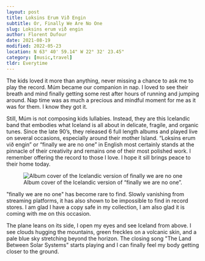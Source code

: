 ```yaml
---
layout: post
title: Loksins Erum Við Engin
subtitle: Or, Finally We Are No One
slug: Loksins erum við engin
author: Florent Dufour
date: 2021-08-19
modified: 2022-05-23
location: N 63° 40' 59.14" W 22° 32' 23.45"
category: [music,travel]
tldr: Everytime
---
```


The kids loved it more than anything, never missing a chance to ask me to play the record. Múm became our companion in nap. I loved<!--more--> to see their breath and mind finally getting some rest after hours of running and jumping around. Nap time was as much a precious and mindful moment for me as it was for them. I know they got it.


Still, Múm is not composing kids lullabies. Instead, they are this Icelandic band that embodies what Iceland is all about in delicate, fragile, and organic tunes. Since the late 90’s, they released 6 full length albums and played live on several occasions, especially around their mother Island. “Loksins erum við engin” or “finally we are no one” in English most certainly stands at the pinnacle of their creativity and remains one of their most polished work. I remember offering the record to those I love. I hope it sill brings peace to their home today.

<center>
<figure>
  <img class="cover" src="https://ia904505.us.archive.org/5/items/mbid-97629004-1cb9-44a9-8f45-bd46e38ce05f/mbid-97629004-1cb9-44a9-8f45-bd46e38ce05f-8144610038_thumb250.jpg" 
  alt="Album cover of the Icelandic version of finally we are no one"/>
  <figcaption>Album cover of the Icelandic version of “finally we are no one”.</figcaption>
</figure>
</center>

"finally we are no one" has become rare to find. Slowly vanishing from streaming platforms, it has also shown to be impossible to find in record stores. I am glad I have a copy safe in my collection, I am also glad it is coming with me on this occasion.

The plane leans on its side, I open my eyes and see Iceland from above. I see clouds hugging the mountains, green freckles on a volcanic skin, and a pale blue sky stretching beyond the horizon. The closing song "The Land Between Solar Systems" starts playing and I can finally feel my body getting closer to the ground.